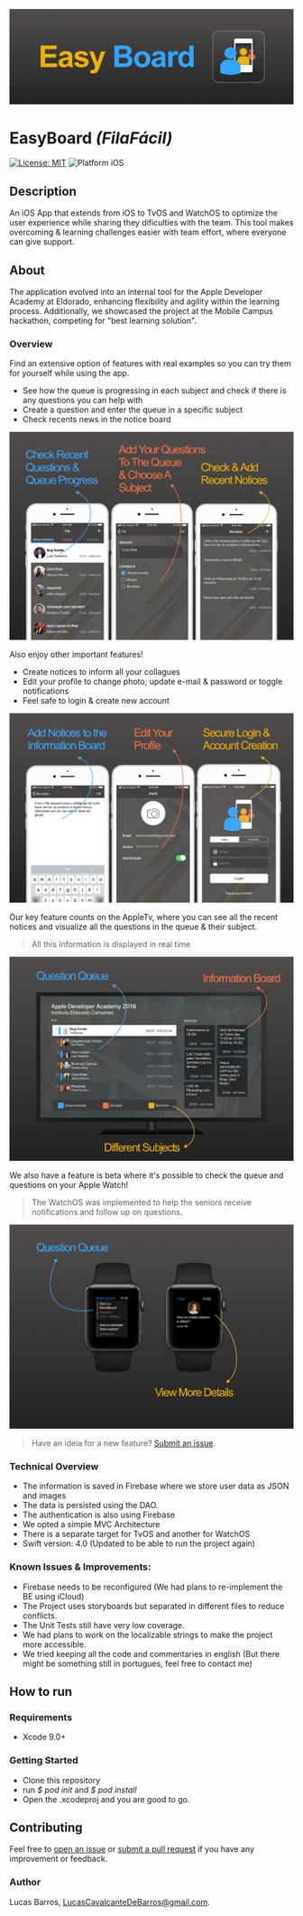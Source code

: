 ![Cover image](img/Github_Header.png)

# EasyBoard *(FilaFácil)*

[![License: MIT](https://img.shields.io/badge/license-MIT-red)](https://opensource.org/licenses/MIT)
![Platform iOS](https://img.shields.io/badge/Platform-iOS-blue)

## Description
An iOS App that extends from iOS to TvOS and WatchOS to optimize the user experience while sharing they dificulties with the team. This tool makes overcoming & learning challenges easier with team effort, where everyone can give support.

## About

The application evolved into an internal tool for the Apple Developer Academy at Eldorado, enhancing flexibility and agility within the learning process. Additionally, we showcased the project at the Mobile Campus hackathon, competing for "best learning solution".

### Overview

Find an extensive option of features with real examples so you can try them for yourself while using the app. 
- See how the queue is progressing in each subject and check if there is any questions you can help with
- Create a question and enter the queue in a specific subject
- Check recents news in the notice board

![Image with example of the queue, creating question and notice board featues](img/Github_Features01.png)

Also enjoy other important features!
- Create notices to inform all your collagues
- Edit your profile to change photo, update e-mail & password or toggle notifications
- Feel safe to login & create new account

![Image with example of the create notice, edit profile and login features](img/Github_Features02.png)

Our key feature counts on the AppleTv, where you can see all the recent notices and visualize all the questions in the queue & their subject.
> All this information is displayed in real time

![Image with example of TvOS features](img/Github_FeatureTvOS.png)

We also have a feature is beta where it's possible to check the queue and questions on your Apple Watch!
> The WatchOS was implemented to help the seniors receive notifications and follow up on questions.

![Image with example of WatchOS features](img/Github_FeatureWatchOS.png)

> Have an ideia for a new feature? [Submit an issue](https://github.com/LucasCBarros/MegaDevs/issues/new).

### Technical Overview

- The information is saved in Firebase where we store user data as JSON and images
- The data is persisted using the DAO.
- The authentication is also using Firebase
- We opted a simple MVC Architecture
- There is a separate target for TvOS and another for WatchOS
- Swift version: 4.0 (Updated to be able to run the project again)

### Known Issues & Improvements: 

- Firebase needs to be reconfigured (We had plans to re-implement the BE using iCloud)
- The Project uses storyboards but separated in different files to reduce conflicts.
- The Unit Tests still have very low coverage.
- We had plans to work on the localizable strings to make the project more accessible.
- We tried keeping all the code and commentaries in english (But there might be something still in portugues, feel free to contact me)

## How to run

### Requirements
- Xcode 9.0+

### Getting Started
- Clone this repository
- run *$ pod init* and *$ pod install*
- Open the .xcodeproj and you are good to go.

## Contributing

Feel free to [open an issue](https://github.com/LucasCBarros/MegaDevs/issues/new) or [submit a pull request](https://github.com/LucasCBarros/MegaDevs/compare) if you have any improvement or feedback.

### Author

Lucas Barros, LucasCavalcanteDeBarros@gmail.com.
